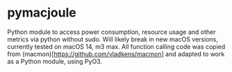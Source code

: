 # pymacjoule

Python module to access power consumption, resource usage and other metrics via python without sudo. Will likely break in new macOS versions, currently tested on macOS 14, m3 max. All function calling code was copied from (macmon)[https://github.com/vladkens/macmon] and adapted to work as a Python module, using PyO3.
